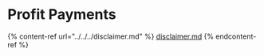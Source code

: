 # Profit Payments

{% content-ref url="../../../disclaimer.md" %}
[disclaimer.md](../../../disclaimer.md)
{% endcontent-ref %}
